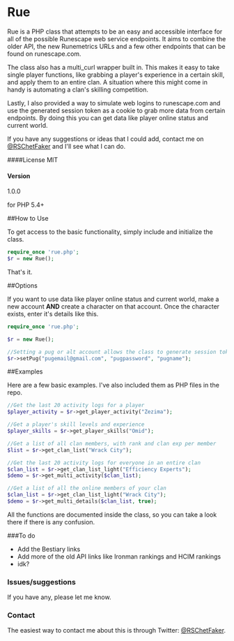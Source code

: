 # Rue
Rue is a PHP class that attempts to be an easy and accessible interface for all of the possible Runescape web service endpoints. It aims to combine the older API, the new Runemetrics URLs and a few other endpoints that can be found on runescape.com. 

The class also has a multi_curl wrapper built in. This makes it easy to take single player functions, like grabbing a player's experience in a certain skill, and apply them to an entire clan. A situation where this might come in handy is automating a clan's skilling competition.

Lastly, I also provided a way to simulate web logins to runescape.com and use the generated session token as a cookie to grab more data from certain endpoints. By doing this you can get data like player online status and current world.

If you have any suggestions or ideas that I could add, contact me on [@RSChetFaker](https://twitter.com/RSChetFaker) and I'll see what I can do.

####License
MIT

#### Version
1.0.0

for PHP 5.4+

##How to Use

To get access to the basic functionality, simply include and initialize the class.

```php
require_once 'rue.php';
$r = new Rue();
```
That's it.

##Options

If you want to use data like player online status and current world, make a new account **AND** create a character on that account. Once the character exists, enter it's details like this.

```php
require_once 'rue.php';

$r = new Rue();

//Setting a pug or alt account allows the class to generate session tokens. 
$r->setPug("pugemail@gmail.com", "pugpassword", "pugname");
```
##Examples

Here are a few basic examples. I've also included them as PHP files in the repo.
```php
//Get the last 20 activity logs for a player
$player_activity = $r->get_player_activity("Zezima");

//Get a player's skill levels and experience
$player_skills = $r->get_player_skills("Omid");

//Get a list of all clan members, with rank and clan exp per member
$list = $r->get_clan_list("Wrack City");

//Get the last 20 activity logs for everyone in an entire clan
$clan_list = $r->get_clan_list_light("Efficiency Experts");
$demo = $r->get_multi_activity($clan_list);

//Get a list of all the online members of your clan
$clan_list = $r->get_clan_list_light("Wrack City");
$demo = $r->get_multi_details($clan_list, true);
```
All the functions are documented inside the class, so you can take a look there if there is any confusion.

###To do

* Add the Bestiary links
* Add more of the old API links like Ironman rankings and HCIM rankings
* idk?

### Issues/suggestions
If you have any, please let me know.

### Contact
The easiest way to contact me about this is through Twitter: [@RSChetFaker](https://twitter.com/RSChetFaker).

